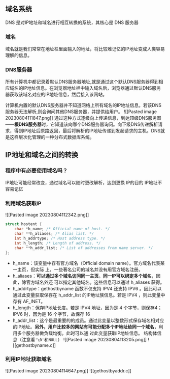 ## 域名系统
DNS 是对IP地址和域名进行相互转换的系统，其核心是 DNS 服务器
### 域名
域名就是我们常常在地址栏里面输入的地址，将比较难记忆的IP地址变成人类容易理解的信息。

### DNS服务器
所有计算机中都记录着默认DNS服务器地址,就是通过这个默认DNS服务器得到相应域名的IP地址信息。在浏览器地址栏中输入域名后，浏览器通过默认DNS服务器获取该域名对应的IP地址信息，然后接入该网站。

计算机内置的默认DNS服务器并不知道网络上所有域名的IP地址信息。若该DNS服务器无法解析,则会询问其他DNS服务器，并提供给用户。
![[Pasted image 20230804111847.png]]
通过这种方式逐级向上传递信息，到达顶级DNS服务器——**根DNS服务器**时，它知道该向哪个DNS服务器询问。向下级DNS传递解析请求，得到IP地址后原路返回，最后将解析的IP地址传递到发起请求的主机。DNS就是这样层次化管理的一种分布式数据库系统。
## IP地址和域名之间的转换
### 程序中有必要使用域名吗？
IP地址可能经常改变，通过域名可以随时更改解析，达到更换 IP的目的
IP地址不容易记忆

### 利用域名获取IP
![[Pasted image 20230804112342.png]]

```cpp
struct hostent { 
	char *h_name; /* Official name of host. */ 
	char **h_aliases; /* Alias list. */ 
	int h_addrtype; /* Host address type. */ 
	int h_length; /* Length of address. */ 
	char **h_addr_list; /* List of addresses from name server. */ 
};
```
- h_name：该变量中存有官方域名（Official domain name）。官方域名代表某一主页，但实际 上，一些著名公司的域名并没有用官方域名注册。
- h_aliases：**可以通过多个域名访问同一主页**。**同一IP可以绑定多个域名**，因此，除官方域名外还 可以指定其他域名。这些信息可以通过 h_aliases 获得。 
- h_addrtype：gethostbyname 函数不仅支持 IPV4 还支持 IPV6 。因此可以通过此变量获取保存在 h_addr_list 的IP地址族信息。若是 IPV4 ，则此变量中存有 AF_INET。
- h_length：保存IP地址长度。若是 IPV4 地址，因为是 4 个字节，则保存4；IPV6 时，因为是 16 个字节，故保存 16 
- h_addr_list：这个是最重要的的成员。通过此变量以整数形式保存域名相对应的IP地址。**另外，用户比较多的网站有可能分配多个IP地址给同一个域名**，利用多个服务器做负载均衡。此时可以通 过此变量获取IP地址信息。
结构体信息（注意看`'\0'`和`NULL`）
![[Pasted image 20230804113205.png]]
![[gethostbyname.c]]
### 利用IP地址获取域名
![[Pasted image 20230804114647.png]]
![[gethostbyaddr.c]]